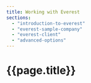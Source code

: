 ```yaml
---
title: Working with Everest
sections:
  - "introduction-to-everest"
  - "everest-sample-company"
  - "everest-client"
  - "advanced-options"
---
```

# {{page.title}}

